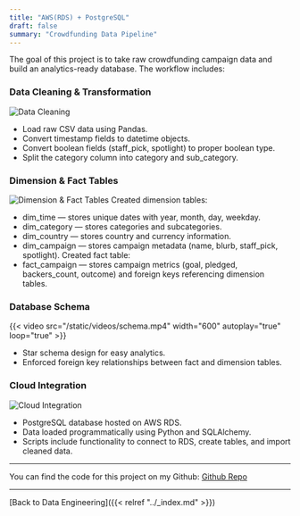 ```yaml
---
title: "AWS(RDS) + PostgreSQL"
draft: false
summary: "Crowdfunding Data Pipeline"
---
```

The goal of this project is to take raw crowdfunding campaign data and build an analytics-ready database. The workflow includes:

### Data Cleaning & Transformation
![Data Cleaning](/static/images/data-clean.png)
- Load raw CSV data using Pandas.
- Convert timestamp fields to datetime objects.
- Convert boolean fields (staff_pick, spotlight) to proper boolean type.
- Split the category column into category and sub_category.

### Dimension & Fact Tables
![Dimension & Fact Tables](/static/images/dim-tables.png)
Created dimension tables:
- dim_time — stores unique dates with year, month, day, weekday.
- dim_category — stores categories and subcategories.
- dim_country — stores country and currency information.
- dim_campaign — stores campaign metadata (name, blurb, staff_pick, spotlight).
Created fact table:
- fact_campaign — stores campaign metrics (goal, pledged, backers_count, outcome) and foreign keys referencing dimension tables.

### Database Schema
{{< video src="/static/videos/schema.mp4" width="600" autoplay="true" loop="true" >}}
- Star schema design for easy analytics.
- Enforced foreign key relationships between fact and dimension tables.

### Cloud Integration
![Cloud Integration](/static/images/cloud-deploy.png)
- PostgreSQL database hosted on AWS RDS.
- Data loaded programmatically using Python and SQLAlchemy.
- Scripts include functionality to connect to RDS, create tables, and import cleaned data.

---
You can find the code for this project on my Github:
[Github Repo](https://github.com/Chan-McLaren/crowdfunding_data_engineering_ISI)

---
[Back to Data Engineering]({{< relref "../_index.md" >}})
